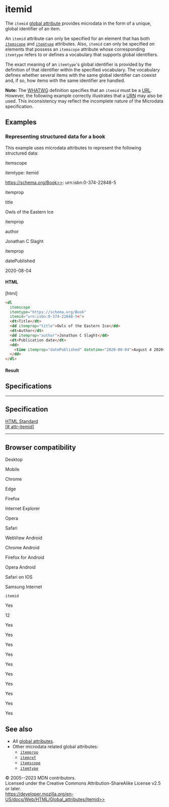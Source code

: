 itemid
======

The `itemid` [global attribute](_Resources/Markup%20And%20Styling/html/global_attributes/index.md) provides microdata
in the form of a unique, global identifier of an item.

An `itemid` attribute can only be specified for an element that has both
[`itemscope`](itemscope) and [`itemtype`](itemtype) attributes. Also,
`itemid` can only be specified on elements that possess an `itemscope`
attribute whose corresponding `itemtype` refers to or defines a
vocabulary that supports global identifiers.

The exact meaning of an `itemtype`\'s global identifier is provided by
the definition of that identifier within the specified vocabulary. The
vocabulary defines whether several items with the same global identifier
can coexist and, if so, how items with the same identifier are handled.

**Note:** The
[WHATWG](https://developer.mozilla.org/en-US/docs/Glossary/WHATWG)
definition specifies that an `itemid` must be a
[URL](https://developer.mozilla.org/en-US/docs/Glossary/URL). However,
the following example correctly illustrates that a
[URN](https://developer.mozilla.org/en-US/docs/Glossary/URN) may also be
used. This inconsistency may reflect the incomplete nature of the
Microdata specification.

Examples
--------

### Representing structured data for a book

This example uses microdata attributes to represent the following
structured data:

itemscope

itemtype: itemid

https://schema.org/Book>>: urn:isbn:0-374-22848-5

itemprop

title

Owls of the Eastern Ice

itemprop

author

Jonathan C Slaght

itemprop

datePublished

2020-08-04

#### HTML

[html]

```html
<dl
  itemscope
  itemtype="https://schema.org/Book"
  itemid="urn:isbn:0-374-22848-5<">
  <dt>Title</dt>
  <dd itemprop="title">Owls of the Eastern Ice</dd>
  <dt>Author</dt>
  <dd itemprop="author">Jonathan C Slaght</dd>
  <dt>Publication date</dt>
  <dd>
    <time itemprop="datePublished" datetime="2020-08-04">August 4 2020</time>
  </dd>
</dl>
```

#### Result

Specifications
--------------

  ------------------------------------------------------------------------------------------

Specification
  ------------------------------------------------------------------------------------------

  [HTML Standard\
  [\#
  attr-itemid]](https://html.spec.whatwg.org/multipage/microdata.html#attr-itemid)

  ------------------------------------------------------------------------------------------

Browser compatibility
---------------------

Desktop

Mobile

Chrome

Edge

Firefox

Internet Explorer

Opera

Safari

WebView Android

Chrome Android

Firefox for Android

Opera Android

Safari on IOS

Samsung Internet

`itemid`

Yes

12

Yes

Yes

Yes

Yes

Yes

Yes

Yes

Yes

Yes

Yes

See also
--------

- All [global attributes](_Resources/Markup%20And%20Styling/html/global_attributes/index.md).
- Other microdata related global attributes:
  - [`itemprop`](itemprop)
  - [`itemref`](itemref)
  - [`itemscope`](itemscope)
  - [`itemtype`](itemtype)

© 2005--2023 MDN contributors.\
Licensed under the Creative Commons Attribution-ShareAlike License v2.5
or later.\
https://developer.mozilla.org/en-US/docs/Web/HTML/Global_attributes/itemid>>
